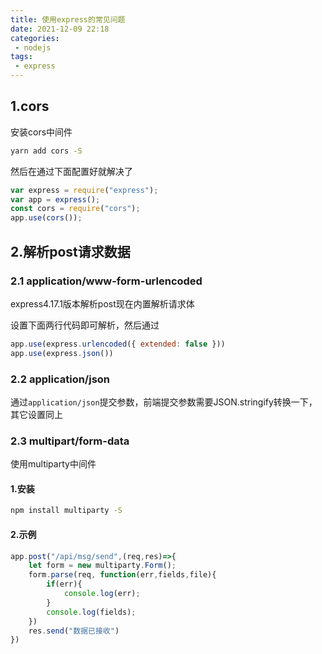 ```yaml
---
title: 使用express的常见问题
date: 2021-12-09 22:18
categories:
 - nodejs
tags:
 - express
---
```

## 1.cors

安装cors中间件

```bash
yarn add cors -S
```

然后在通过下面配置好就解决了

```javascript
var express = require("express");
var app = express();
const cors = require("cors");
app.use(cors());
```

## 2.解析post请求数据

### 2.1 application/www-form-urlencoded

express4.17.1版本解析post现在内置解析请求体

设置下面两行代码即可解析，然后通过

```javascript
app.use(express.urlencoded({ extended: false }))
app.use(express.json())
```

### 2.2 application/json

通过`application/json`提交参数，前端提交参数需要JSON.stringify转换一下，其它设置同上

### 2.3 multipart/form-data
使用multiparty中间件
#### 1.安装
```bash
npm install multiparty -S
```
#### 2.示例
```javascript
app.post("/api/msg/send",(req,res)=>{
    let form = new multiparty.Form();
    form.parse(req, function(err,fields,file){
        if(err){
            console.log(err);
        }
        console.log(fields);
    })
    res.send("数据已接收")
})
```

